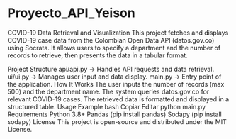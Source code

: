 # Proyecto_API_Yeison

COVID-19 Data Retrieval and Visualization
This project fetches and displays COVID-19 case data from the Colombian Open Data API (datos.gov.co) using Socrata. It allows users to specify a department and the number of records to retrieve, then presents the data in a tabular format.

Project Structure
api/api.py → Handles API requests and data retrieval.
ui/ui.py → Manages user input and data display.
main.py → Entry point of the application.
How It Works
The user inputs the number of records (max 500) and the department name.
The system queries datos.gov.co for relevant COVID-19 cases.
The retrieved data is formatted and displayed in a structured table.
Usage Example
bash
Copiar
Editar
python main.py
Requirements
Python 3.8+
Pandas (pip install pandas)
Sodapy (pip install sodapy)
License
This project is open-source and distributed under the MIT License.


